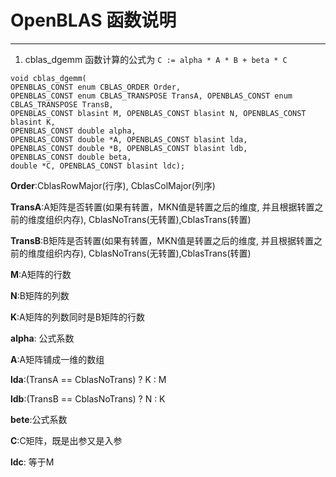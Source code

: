 # OpenBLAS 函数说明
---
1. cblas_dgemm 函数计算的公式为 `C := alpha * A * B + beta * C`

```
void cblas_dgemm(
OPENBLAS_CONST enum CBLAS_ORDER Order,
OPENBLAS_CONST enum CBLAS_TRANSPOSE TransA, OPENBLAS_CONST enum CBLAS_TRANSPOSE TransB, 
OPENBLAS_CONST blasint M, OPENBLAS_CONST blasint N, OPENBLAS_CONST blasint K,
OPENBLAS_CONST double alpha, 
OPENBLAS_CONST double *A, OPENBLAS_CONST blasint lda, 
OPENBLAS_CONST double *B, OPENBLAS_CONST blasint ldb,
OPENBLAS_CONST double beta,
double *C, OPENBLAS_CONST blasint ldc);
```

__Order__:CblasRowMajor(行序), CblasColMajor(列序)

__TransA__:A矩阵是否转置(如果有转置，MKN值是转置之后的维度, 并且根据转置之前的维度组织内存), CblasNoTrans(无转置),CblasTrans(转置)

__TransB__:B矩阵是否转置(如果有转置，MKN值是转置之后的维度, 并且根据转置之前的维度组织内存), CblasNoTrans(无转置),CblasTrans(转置)

__M__:A矩阵的行数

__N__:B矩阵的列数

__K__:A矩阵的列数同时是B矩阵的行数

__alpha__: 公式系数

__A__:A矩阵铺成一维的数组

__lda__:(TransA == CblasNoTrans) ? K : M

__ldb__:(TransB == CblasNoTrans) ? N : K

__bete__:公式系数

__C__:C矩阵，既是出参又是入参

__ldc__: 等于M